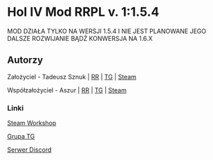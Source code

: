 # HoI IV Mod RRPL v. 1:1.5.4

MOD DZIAŁA TYLKO NA WERSJI 1.5.4 I NIE JEST PLANOWANE JEGO DALSZE ROZWIJANIE BĄDŹ KONWERSJA NA 1.6.X

## Autorzy

Założyciel - Tadeusz Sznuk | [RR](http://rivalregions.com/#slide/profile/2000161225) | [TG](https://t.me/tadeusznuk) | [Steam](https://steamcommunity.com/id/urmom735/)

Współzałożyciel - Aszur | [RR](http://rivalregions.com/#slide/profile/2000159333) | [TG](https://t.me/Aszurek) | [Steam](https://steamcommunity.com/profiles/76561198364342232/)

### Linki

[Steam Workshop](https://steamcommunity.com/sharedfiles/filedetails/?id=1710472620)

[Grupa TG](https://t.me/hoi4modrr)

[Serwer Discord](https://discord.gg/JMd5XgW)